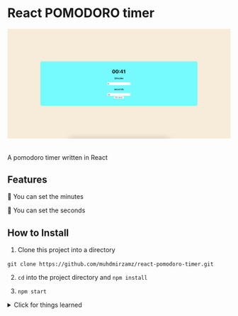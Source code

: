 # React POMODORO timer

<div>
  <img src="readme_assets/react-pomodoro-screenshot.png" />
</div>

<br />

A pomodoro timer written in React

## Features

🚀 You can set the minutes

🚀 You can set the seconds


## How to Install

1. Clone this project into a directory

`git clone https://github.com/muhdmirzamz/react-pomodoro-timer.git`

2. `cd` into the project directory and `npm install`

3. `npm start`

<details>
<summary>Click for things learned</summary>

## Things learned 🤓

💡 Dealing with milliseconds to calculate the minutes and the seconds

💡 Learnt how to format the time

💡 Learnt how to use `setInterval` and how we can clear them

</details>
